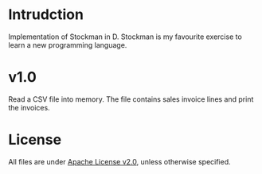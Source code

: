 # Intrudction #
Implementation of Stockman in D.
Stockman is my favourite exercise to learn a new programming language.

# v1.0 #
Read a CSV file into memory.
The file contains sales invoice lines and print the invoices.

# License #
All files are under [Apache License v2.0](http://www.apache.org/licenses/LICENSE-2.0), unless otherwise specified.
